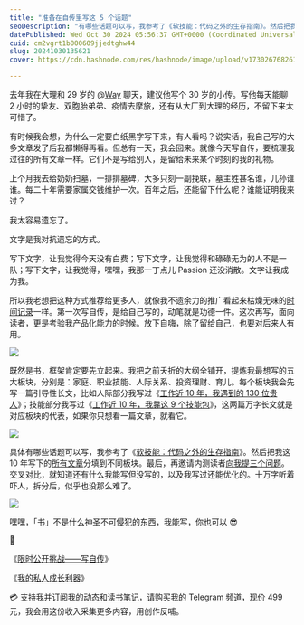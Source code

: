 ```yaml
---
title: "准备在自传里写这 5 个话题"
seoDescription: "有哪些话题可以写，我参考了《软技能：代码之外的生存指南》。然后把我这 10 年写下的所有文章分填到不同板块。最后，再邀请内测读者向我提三个问题。"
datePublished: Wed Oct 30 2024 05:56:37 GMT+0000 (Coordinated Universal Time)
cuid: cm2vgrt1b000609jjedtghw44
slug: 20241030135621
cover: https://cdn.hashnode.com/res/hashnode/image/upload/v1730267682619/65c03e13-4a46-485c-9477-c59f7510426b.png

---
```


去年我在大理和 29 岁的 @[Way](https://blog.tujunjie.com/20230821185521) 聊天，建议他写个 30 岁的小传。写他每天能聊 2 小时的挚友、双胞胎弟弟、疫情去摩旅，还有从大厂到大理的经历，不留下来太可惜了。

有时候我会想，为什么一定要白纸黑字写下来，有人看吗？说实话，我自己写的大多文章发了后我都懒得再看。但总有一天，我会回来。就像今天写自传，要梳理我过往的所有文章一样。它们不是写给别人，是留给未来某个时刻的我的礼物。

上个月我去给奶奶扫墓，一排排墓碑，大多只刻一副挽联，墓主姓甚名谁，儿孙谁谁。每二十年需要家属交钱维护一次。百年之后，还能留下什么呢？谁能证明我来过？

我太容易遗忘了。

文字是我对抗遗忘的方式。

写下文字，让我觉得今天没有白费；写下文字，让我觉得和碌碌无为的人不是一队；写下文字，让我觉得，嘿嘿，我那一丁点儿 Passion 还没消散。文字让我成为我。

所以我老想把这种方式推荐给更多人，就像我不遗余力的推广看起来枯燥无味的[时间记录](https://mp.weixin.qq.com/s?__biz=MzI3MzU5MDA1OQ==&mid=2247485339&idx=1&sn=fde70ccaeaaa3ccbaf308c1e50f763ef&chksm=eb21b5dfdc563cc9e856cf8e4442c4f53853f5482b3d117a41e7b2d8d9582568830e40cb1cfd#rd)一样。第一次写自传，是给自己写的，动笔就是功德一件。这次再写，面向读者，更是考验我产品化能力的时候。放下自嗨，除了留给自己，也要对后来人有用。

![](https://cdn.hashnode.com/res/hashnode/image/upload/v1730267709761/ebbdc05b-91ac-48bb-b807-0d0c93d66ed5.png)

既然是书，框架肯定要先立起来。我把之前夭折的大纲全铺开，提炼我最想写的五大板块，分别是：家庭、职业技能、人际关系、投资理财、育儿。每个板块我会先写一篇引导性长文，比如人际部分我写过《[工作近 10 年，我遇到的 130 位贵人](https://mp.weixin.qq.com/s?__biz=MzI3MzU5MDA1OQ==&mid=2247487816&idx=1&sn=dd5f3286fa6f96a23017577cb87d25c6&chksm=eb21a30cdc562a1a88789c777dfbc9f742b016761c255d8311cdfb1ce4fc11aec1356983c265&token=1857627624&lang=zh_CN#rd)》；技能部分我写过《[工作近 10 年，我靠这 9 个技能包](https://mp.weixin.qq.com/s?__biz=MzI3MzU5MDA1OQ==&mid=2247488539&idx=1&sn=a65ae13d70f465a695bff61ab1fd054f&chksm=eb21a65fdc562f49513235d8a9e3285120a60e0e896902a087bd62d3b74dce1e85fcf311c4fd&token=1857627624&lang=zh_CN#rd)》，这两篇万字长文就是对应板块的代表，如果你只想看一篇文章，就看它。

![](https://cdn.hashnode.com/res/hashnode/image/upload/v1730267727774/348cb917-938b-492c-9617-ecc074733534.png)

具体有哪些话题可以写，我参考了《[软技能：代码之外的生存指南](https://book.douban.com/subject/36044253/)》。然后把我这 10 年写下的[所有文章](https://github.com/CaiGeen/Hashnode-blog/blob/main/Archive%20of%20%E6%B6%82%E4%BF%8A%E6%9D%B0JunJie.csv)分填到不同板块。最后，再邀请内测读者[向我提三个问题](https://wj.qq.com/s2/15897499/4fe9/)。交叉对比，就知道还有什么我能写但没写的，以及我写过还能优化的。十万字听着吓人，拆分后，似乎也没那么难了。

![](https://cdn.hashnode.com/res/hashnode/image/upload/v1730267742543/a458ed78-866b-4871-b7e5-c36b825e9a87.png)

嘿嘿，「书」不是什么神圣不可侵犯的东西，我能写，你也可以 😎

🔗

《[限时公开挑战——写自传](https://mp.weixin.qq.com/s?__biz=MzI3MzU5MDA1OQ==&mid=2247488741&idx=1&sn=3aca11b2f15bcb82156b45c8a69ae937&chksm=eb21a6a1dc562fb7bbf6242bc1a68995eba7b560a49627ac031e129b33aa29a624896186a2a3#rd)》

《[我的私人成长利器](https://mp.weixin.qq.com/s?__biz=MzI3MzU5MDA1OQ==&mid=2247485913&idx=1&sn=ac117f635cace492b8b3954e11dae22b&chksm=eb21bb9ddc56328b8e045b30ee24af4576fb8d33c3982e1049028fe460b38d33c19abbc8325a#rd)》

💳 支持我并订阅我的[动态和读书笔记](https://mp.weixin.qq.com/s/A_yK10ktL8Nl7RzsnGwzEg)，请购买我的 Telegram 频道，现价 499 元，我会用这份收入采集更多内容，用创作反哺。
